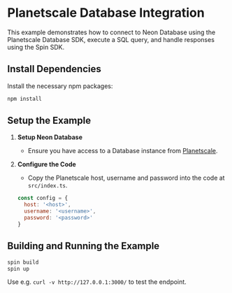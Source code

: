 # Planetscale Database Integration

This example demonstrates how to connect to Neon Database using the Planetscale Database SDK, execute a SQL query, and handle responses using the Spin SDK.

## Install Dependencies
Install the necessary npm packages:

```bash
npm install
```

## Setup the Example

1. **Setup Neon Database**
   - Ensure you have access to a Database instance from [Planetscale](https://planetscale.com/).

2. **Configure the Code**
   - Copy the Planetscale host, username and password into the code at `src/index.ts`.
   
    ```js
   const config = {
      host: '<host>',
      username: '<username>',
      password: '<password>'
   }
    ```

## Building and Running the Example

```bash
spin build
spin up
```

Use e.g. `curl -v http://127.0.0.1:3000/` to test the endpoint.
